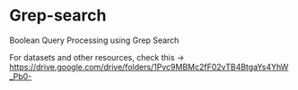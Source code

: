 # Grep-search
Boolean Query Processing using Grep Search

For datasets and other resources, check this -> https://drive.google.com/drive/folders/1Pvc9MBMc2fF02vTB4BtgaYs4YhW_Pb0-

